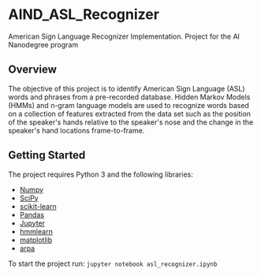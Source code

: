 # AIND_ASL_Recognizer
American Sign Language Recognizer Implementation. Project for the AI Nanodegree program

## Overview
The objective of this project is to identify American Sign Language (ASL) words and phrases from a pre-recorded database. Hidden Markov Models (HMMs) and n-gram language models are used to recognize words based on a collection of features extracted from the data set such as the position of the speaker's hands relative to the speaker's nose and the change in the speaker's hand locations frame-to-frame.

## Getting Started
The project requires Python 3 and the following libraries: 
* [Numpy](http://www.numpy.org/)
* [SciPy](https://www.scipy.org/)
* [scikit-learn](http://scikit-learn.org/0.17/install.html)
* [Pandas](http://pandas.pydata.org/)
* [Jupyter](http://ipython.org/notebook.html)
* [hmmlearn](http://hmmlearn.readthedocs.io/en/latest/)
* [matplotlib](http://matplotlib.org/)
* [arpa](https://pypi.python.org/pypi/arpa/0.1.0b1)

To start the project run:
`jupyter notebook asl_recognizer.ipynb`

